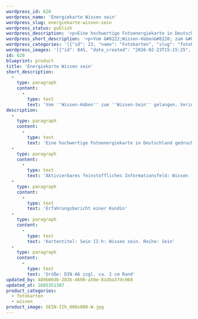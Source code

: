 ```yaml
---
wordpress_id: 620
wordpress_name: 'Energiekarte Wissen sein'
wordpress_slug: energiekarte-wissen-sein
wordpress_status: publish
wordpress_description: '<p>Eine hochwertige Fotoenergiekarte in Deutschland gedruckt und in Handarbeit laminiert.  Sie ist in Postkartengröße (DIN-A6) gut zu transportieren und kann auch auf den Körper aufgelegt werden.</p><p>Aktivierbares feinstoffliches Informationsfeld: Wissen - Sein - Hilfe - Vollständigkeit - Individualität - Menschenbild: Vom "Wissen-Haben" zum "Wissen-Sein" gelangen. Verinnerlichung und Ausdruck von dem, was Wissen für den einzelnen Menschen ist (wie sich Wissen für ihn stimmig bildet, entfaltet und ausdrückt). Wissen als zu mir selbst gehörend erleben. Das Bewusstsein über das eigene Wissen und wie sie sich anfühlt, sich ausdrückt, erweitern. Dieses Bewusstsein in tägliches Denken, Fühlen und Handeln umsetzen. Wissen ist hier als ein Teil auch von Vertrauen, Gewissheit, Hoffnung und Lernen verstanden.<br />Erfahrungsbericht einer Kundin</p><p>Kartentitel: Sein II-h: Wissen sein. Reihe: Sein</p><p>Größe: DIN-A6 zzgl. ca. 2 cm Rand<br />Andere Formate sind individuell für Sie innerhalb weniger Tage herstellbar. Bitte kontaktieren Sie uns hierfür unter <a href="mailto:info@elvedenverlag.de">info@elvedenverlag.de</a>.</p><p><a href="https://my.feenbaum.de/anwendung-energiebilder-foto-laminiert/">Anwendungshinweise</a>      <a href="https://my.feenbaum.de/produktinformationen-fotokarten/">Produktinformationen</a></p>'
wordpress_short_description: '<p>Vom &#8222;Wissen-Haben&#8220; zum &#8222;Wissen-Sein&#8220; gelangen. Verinnerlichung und Ausdruck von dem, was Wissen für den einzelnen Menschen ist (wie sich Wissen für ihn stimmig bildet, entfaltet und ausdrückt)</p>'
wordpress_categories: '[{"id": 23, "name": "Fotokarten", "slug": "fotokarten"}, {"id": 34, "name": "Wissen", "slug": "wissen"}]'
wordpress_images: '[{"id": 845, "date_created": "2016-02-23T15:15:25", "date_created_gmt": "2016-02-23T13:15:25", "date_modified": "2016-02-23T15:15:25", "date_modified_gmt": "2016-02-23T13:15:25", "src": "https://my.feenbaum.de/wp-content/uploads/2016/02/SEIN-IIh_800x800-W.jpg", "name": "SEIN-IIh_800x800-W", "alt": ""}]'
id: 620
blueprint: product
title: 'Energiekarte Wissen sein'
short_description:
  -
    type: paragraph
    content:
      -
        type: text
        text: 'Vom ''Wissen-Haben'' zum ''Wissen-Sein'' gelangen. Verinnerlichung und Ausdruck von dem, was Wissen für den einzelnen Menschen ist (wie sich Wissen für ihn stimmig bildet, entfaltet und ausdrückt)'
description:
  -
    type: paragraph
    content:
      -
        type: text
        text: 'Eine hochwertige Fotoenergiekarte in Deutschland gedruckt und in Handarbeit laminiert.  Sie ist in Postkartengröße (DIN-A6) gut zu transportieren und kann auch auf den Körper aufgelegt werden.'
  -
    type: paragraph
    content:
      -
        type: text
        text: 'Aktivierbares feinstoffliches Informationsfeld: Wissen - Sein - Hilfe - Vollständigkeit - Individualität - Menschenbild: Vom "Wissen-Haben" zum "Wissen-Sein" gelangen. Verinnerlichung und Ausdruck von dem, was Wissen für den einzelnen Menschen ist (wie sich Wissen für ihn stimmig bildet, entfaltet und ausdrückt). Wissen als zu mir selbst gehörend erleben. Das Bewusstsein über das eigene Wissen und wie sie sich anfühlt, sich ausdrückt, erweitern. Dieses Bewusstsein in tägliches Denken, Fühlen und Handeln umsetzen. Wissen ist hier als ein Teil auch von Vertrauen, Gewissheit, Hoffnung und Lernen verstanden.'
  -
    type: paragraph
    content:
      -
        type: text
        text: 'Erfahrungsbericht einer Kundin'
  -
    type: paragraph
    content:
      -
        type: text
        text: 'Kartentitel: Sein II-h: Wissen sein. Reihe: Sein'
  -
    type: paragraph
    content:
      -
        type: text
        text: 'Größe: DIN-A6 zzgl. ca. 2 cm Rand'
updated_by: 489b06db-283b-4690-a50e-8a3ba37dc968
updated_at: 1685351307
product_categories:
  - fotokarten
  - wissen
product_image: SEIN-IIh_800x800-W.jpg
---
```

